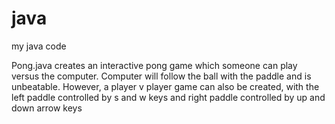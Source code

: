 # java
my java code

Pong.java creates an interactive pong game which someone can play versus the computer. Computer will follow the ball with the paddle and is unbeatable. However, a player v player game can also be created, with the left paddle controlled by s and w keys and right paddle controlled by up and down arrow keys
